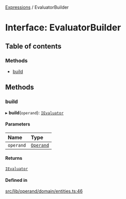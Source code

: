 [Expressions](../README.md) / EvaluatorBuilder

# Interface: EvaluatorBuilder

## Table of contents

### Methods

- [build](EvaluatorBuilder.md#build)

## Methods

### build

▸ **build**(`operand`): [`IEvaluator`](IEvaluator.md)

#### Parameters

| Name | Type |
| :------ | :------ |
| `operand` | [`Operand`](../classes/Operand.md) |

#### Returns

[`IEvaluator`](IEvaluator.md)

#### Defined in

[src/lib/operand/domain/entities.ts:46](https://github.com/data7expressions/3xpr/blob/8079ebf4d334625389cc55450995826c919de4a9/src/lib/operand/domain/entities.ts#L46)
